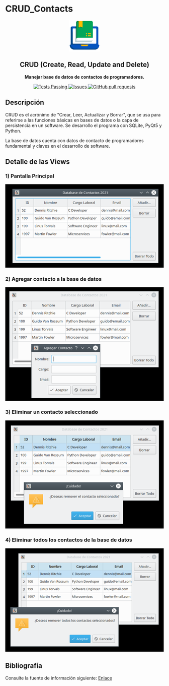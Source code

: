 # CRUD_Contacts

<p align="center">
 <img width="100px" src="https://github.com/cabustillo13/CRUD_Contacts/blob/main/Imagenes/books.svg" align="center" alt="CRUD" />
 <h2 align="center">CRUD (Create, Read, Update and Delete)</h2>
 <p align="center"><b>Manejar base de datos de contactos de programadores.</b></p>

</p>
  <p align="center">
    <a href="https://github.com/cabustillo13/CRUD_Contacts/actions/new">
      <img alt="Tests Passing" src="https://github.com/anuraghazra/github-readme-stats/workflows/Test/badge.svg" />
    </a>
        <a href="https://github.com/cabustillo13/CRUD_Contacts/issues">
      <img alt="Issues" src="https://img.shields.io/github/issues/cabustillo13/CRUD_Contacts?color=0088ff" />
    </a>
    <a href="https://github.com/cabustillo13/CRUD_Contacts/pulls">
      <img alt="GitHub pull requests" src="https://img.shields.io/github/issues-pr/cabustillo13/CRUD_Contacts?color=0088ff" />
    </a>
    <br />
</p>

## Descripción

CRUD es el acrónimo de "Crear, Leer, Actualizar y Borrar", que se usa para referirse a las funciones básicas en bases de datos o la capa de persistencia en un software. Se desarrollo el programa con SQLite, PyQt5 y Python.

La base de datos cuenta con datos de contacto de programadores fundamental y claves en el desarrollo de software.

## Detalle de las Views

### 1) Pantalla Principal
![Main](https://github.com/cabustillo13/CRUD_Contacts/blob/main/Imagenes/main.png)

### 2) Agregar contacto a la base de datos
![Agregar](https://github.com/cabustillo13/CRUD_Contacts/blob/main/Imagenes/agregar.png)

### 3) Eliminar un contacto seleccionado
![Borrar](https://github.com/cabustillo13/CRUD_Contacts/blob/main/Imagenes/borrar.png)

### 4) Eliminar todos los contactos de la base de datos
![Borrar Todo](https://github.com/cabustillo13/CRUD_Contacts/blob/main/Imagenes/borrarTodo.png)

## Bibliografía

Consulte la fuente de información siguiente: [Enlace](https://github.com/realpython/materials/tree/master/python-contact-book)
